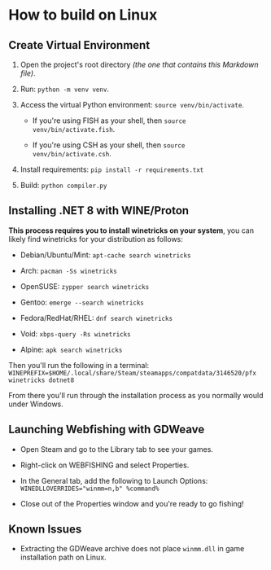 # How to build on Linux

## Create Virtual Environment

1. Open the project's root directory *(the one that contains this Markdown file)*.

2. Run: `python -m venv venv`.

3. Access the virtual Python environment: `source venv/bin/activate`.

    - If you're using FISH as your shell, then `source venv/bin/activate.fish`.

    - If you're using CSH as your shell, then `source venv/bin/activate.csh`.

4. Install requirements: `pip install -r requirements.txt`

5. Build: `python compiler.py`

## Installing .NET 8 with WINE/Proton

**This process requires you to install winetricks on your system**, you can likely find winetricks for your distribution as follows:
    
- Debian/Ubuntu/Mint: `apt-cache search winetricks`

- Arch: `pacman -Ss winetricks`

- OpenSUSE: `zypper search winetricks`

- Gentoo: `emerge --search winetricks`

- Fedora/RedHat/RHEL: `dnf search winetricks`

- Void: `xbps-query -Rs winetricks`

- Alpine: `apk search winetricks`

Then you'll run the following in a terminal: `WINEPREFIX=$HOME/.local/share/Steam/steamapps/compatdata/3146520/pfx winetricks dotnet8`

From there you'll run through the installation process as you normally would under Windows.

## Launching Webfishing with GDWeave

- Open Steam and go to the Library tab to see your games.

- Right-click on WEBFISHING and select Properties.

- In the General tab, add the following to Launch Options: `WINEDLLOVERRIDES="winmm=n,b" %command%`

- Close out of the Properties window and you're ready to go fishing!

## Known Issues

- Extracting the GDWeave archive does not place `winmm.dll` in game installation path on Linux.